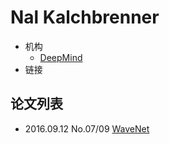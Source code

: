 # Nal Kalchbrenner

- 机构
  - [DeepMind](../Institutions/DeepMind.md)
- 链接

## 论文列表

- 2016.09.12 No.07/09 [WaveNet](../Models/TTS3_Vocoder/2016.09.12_WaveNet.md)